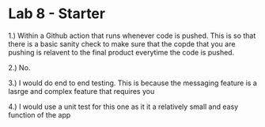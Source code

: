 # Lab 8 - Starter
1.) Within a Github action that runs whenever code is pushed. This is so that there is a basic sanity check to make sure that the copde that you are pushing is relavent to the final product everytime the code is pushed. 

2.) No.

3.) I would do end to end testing. This is because the messaging feature is a lasrge and complex feature that requires you  

4.) I would use a unit test for this one as it it  a relatively small and easy function of the app
